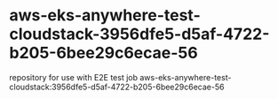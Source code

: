 # aws-eks-anywhere-test-cloudstack-3956dfe5-d5af-4722-b205-6bee29c6ecae-56
repository for use with E2E test job aws-eks-anywhere-test-cloudstack:3956dfe5-d5af-4722-b205-6bee29c6ecae-56
